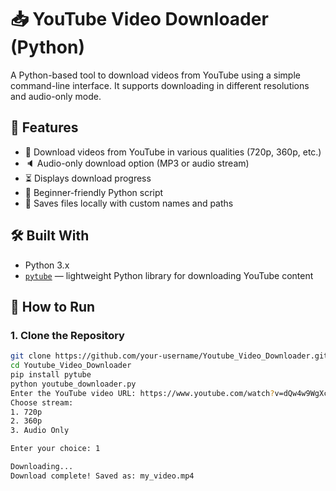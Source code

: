 # 📥 YouTube Video Downloader (Python)

A Python-based tool to download videos from YouTube using a simple command-line interface. It supports downloading in different resolutions and audio-only mode.

## 🎯 Features

- 🔻 Download videos from YouTube in various qualities (720p, 360p, etc.)
- 🔈 Audio-only download option (MP3 or audio stream)
- ⏳ Displays download progress
- 🐍 Beginner-friendly Python script
- 💾 Saves files locally with custom names and paths

## 🛠️ Built With

- Python 3.x
- [`pytube`](https://pytube.io/) — lightweight Python library for downloading YouTube content

## 🚀 How to Run

### 1. Clone the Repository
```bash
git clone https://github.com/your-username/Youtube_Video_Downloader.git
cd Youtube_Video_Downloader
pip install pytube
python youtube_downloader.py
Enter the YouTube video URL: https://www.youtube.com/watch?v=dQw4w9WgXcQ
Choose stream:
1. 720p
2. 360p
3. Audio Only

Enter your choice: 1

Downloading...
Download complete! Saved as: my_video.mp4

